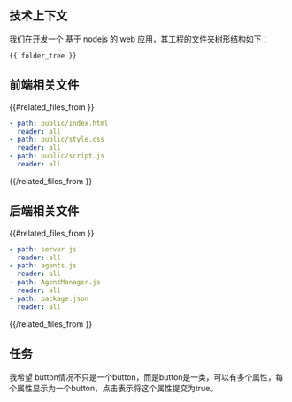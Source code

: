 ## 技术上下文

我们在开发一个 基于 nodejs 的 web 应用，其工程的文件夹树形结构如下：

```
{{ folder_tree }}
```

## 前端相关文件

{{#related_files_from }}
```yaml
- path: public/index.html
  reader: all
- path: public/style.css
  reader: all
- path: public/script.js
  reader: all  
```
{{/related_files_from }}

## 后端相关文件

{{#related_files_from }}
```yaml
- path: server.js
  reader: all    
- path: agents.js
  reader: all
- path: AgentManager.js
  reader: all
- path: package.json
  reader: all    
```
{{/related_files_from }}

## 任务

我希望 button情况不只是一个button，而是button是一类，可以有多个属性，每个属性显示为一个button，点击表示将这个属性提交为true。